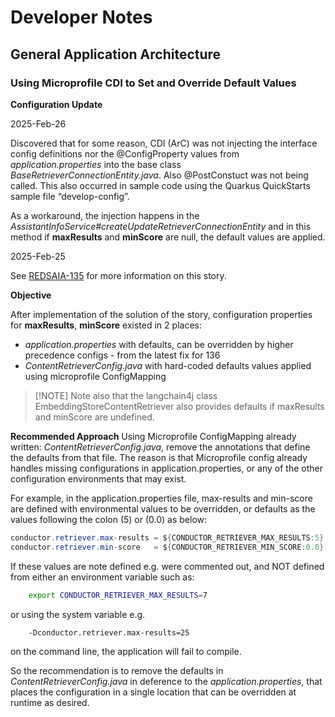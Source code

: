 # Developer Notes

## General Application Architecture

### Using Microprofile CDI to Set and Override Default Values

**Configuration Update**

2025-Feb-26 

Discovered that for some reason, CDI (ArC) was not injecting the interface config definitions nor the @ConfigProperty values from _application.properties_ into the base class _BaseRetrieverConnectionEntity.java_.  Also @PostConstuct was not being called.  This also occurred in sample code using the Quarkus QuickStarts sample file “develop-config”.  

As a workaround, the injection happens in the _AssistantInfoService#createUpdateRetrieverConnectionEntity_
and in this method if **maxResults** and **minScore** are null, the  default values are applied.


2025-Feb-25

See [REDSAIA-135](https://issues.redhat.com/browse/REDSAIA-135) for more information on this story.

**Objective**

After implementation of the solution of the story, configuration properties for **maxResults**, **minScore** existed in 2 places:
* _application.properties_ with defaults, can be overridden by higher precedence configs - from the latest fix for 136
* _ContentRetrieverConfig.java_  with hard-coded defaults values applied using microprofile ConfigMapping

>[!NOTE] Note also that the langchain4j class EmbeddingStoreContentRetriever also provides defaults if maxResults and minScore are undefined.



**Recommended Approach** 
Using Microprofile ConfigMapping already written: _ContentRetrieverConfig.java_, remove the annotations that define the defaults from that file.  The reason is that Microprofile config already handles missing configurations in application.properties, or any of the other configuration environments that may exist.

For example, in the application.properties file, max-results and min-score are defined with environmental values to be overridden, or defaults as the values following the colon (5) or (0.0) as below:
```java
conductor.retriever.max-results = ${CONDUCTOR_RETRIEVER_MAX_RESULTS:5}
conductor.retriever.min-score   = ${CONDUCTOR_RETRIEVER_MIN_SCORE:0.0}
```
If these values are note defined e.g. were commented out, and NOT defined from either an environment variable such as:
```bash
	export CONDUCTOR_RETRIEVER_MAX_RESULTS=7
```    
or using the system variable e.g. 
```bash
	-Dconductor.retriever.max-results=25 
```    
on the command line, the application will fail to compile.

So the recommendation is to remove the defaults in _ContentRetrieverConfig.java_ in deference to the _application.properties_, that places the configuration in a single location that can be overridden at runtime as desired.

